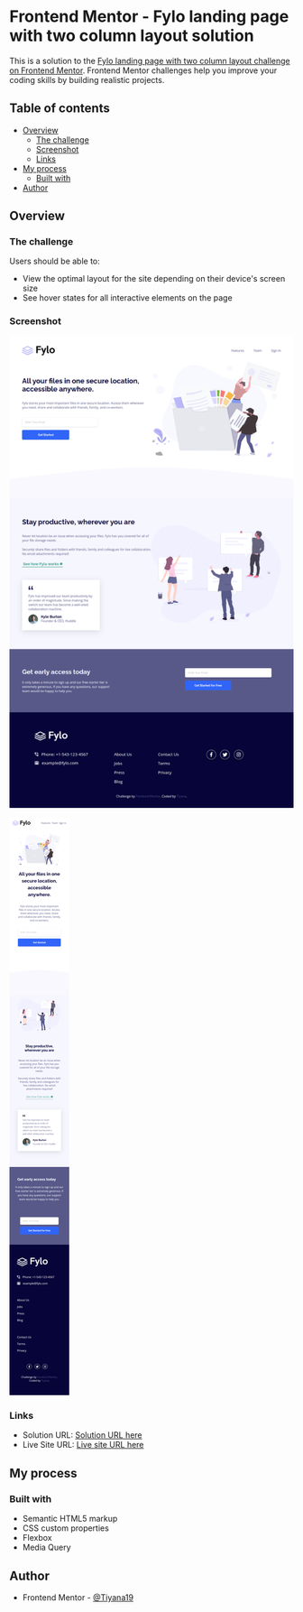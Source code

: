 # Frontend Mentor - Fylo landing page with two column layout solution

This is a solution to the [Fylo landing page with two column layout challenge on Frontend Mentor](https://www.frontendmentor.io/challenges/fylo-landing-page-with-two-column-layout-5ca5ef041e82137ec91a50f5). Frontend Mentor challenges help you improve your coding skills by building realistic projects.

## Table of contents

- [Overview](#overview)
  - [The challenge](#the-challenge)
  - [Screenshot](#screenshot)
  - [Links](#links)
- [My process](#my-process)
  - [Built with](#built-with)
- [Author](#author)

## Overview

### The challenge

Users should be able to:

- View the optimal layout for the site depending on their device's screen size
- See hover states for all interactive elements on the page

### Screenshot

![Desktop Size](images/desktop-screenshot.png)

![Mobile Size](images/mobile-screenshot.png)

### Links

- Solution URL: [Solution URL here](https://github.com/Tiyana19/Fylo-landing-page-with-two-column)
- Live Site URL: [Live site URL here](https://tiyana19.github.io/Fylo-landing-page-with-two-column/)

## My process

### Built with

- Semantic HTML5 markup
- CSS custom properties
- Flexbox
- Media Query

## Author

- Frontend Mentor - [@Tiyana19](https://www.frontendmentor.io/profile/Tiyana19)

